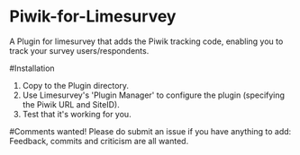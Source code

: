 # Piwik-for-Limesurvey
A Plugin for limesurvey that adds the Piwik tracking code, enabling you to track your survey users/respondents.

#Installation 
1. Copy to the Plugin directory.
2. Use Limesurvey's 'Plugin Manager' to configure the plugin (specifying the Piwik URL and SiteID).
3. Test that it's working for you. 

#Comments wanted!
Please do submit an issue if you have anything to add: Feedback, commits and criticism are all wanted.
